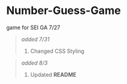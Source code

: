 # Number-Guess-Game
game for SEI  GA 7/27
>*added 7/31*
> 1. Changed CSS Styling


>*added 8/3*
> 1. Updated **README**
